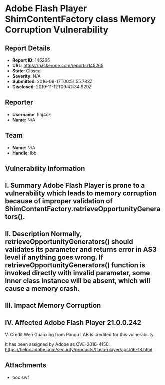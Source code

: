 # Adobe Flash Player ShimContentFactory class Memory Corruption Vulnerability

## Report Details
- **Report ID**: 145265
- **URL**: https://hackerone.com/reports/145265
- **State**: Closed
- **Severity**: N/A
- **Submitted**: 2016-06-17T00:51:55.783Z
- **Disclosed**: 2019-11-12T09:42:34.929Z

## Reporter
- **Username**: hhj4ck
- **Name**: N/A

## Team
- **Name**: N/A
- **Handle**: ibb

## Vulnerability Information
I. Summary
Adobe Flash Player is prone to a vulnerability which leads to memory corruption because of improper validation of ShimContentFactory.retrieveOpportunityGenerators().
------------------------------------------------------------------
II. Description
Normally, retrieveOpportunityGenerators() should validates its parameter and returns error in AS3 level if anything goes wrong.
If retrieveOpportunityGenerators() function is invoked directly with invalid parameter, some inner class instance will be absent, which will cause a memory crash.
------------------------------------------------------------------
III. Impact
Memory Corruption
------------------------------------------------------------------
IV. Affected
Adobe Flash Player 21.0.0.242
------------------------------------------------------------------
V. Credit
Wen Guanxing from Pangu LAB is credited for this vulnerability.

It has been assigned by Adobe as CVE-2016-4150.
https://helpx.adobe.com/security/products/flash-player/apsb16-18.html

## Attachments
- poc.swf
